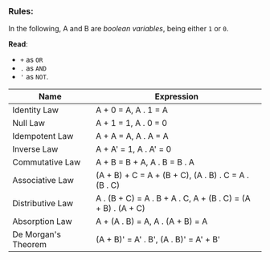 
### Rules:
In the following, A and B are *boolean variables*, being either `1` or `0`.

**Read**: 
- `+` as `OR` 
- `.` as `AND` 
- `'` as `NOT`. 

| Name                | Expression                                       |
|---------------------|--------------------------------------------------|
| Identity Law        | A + 0 = A, A . 1 = A                             |
| Null Law            | A + 1 = 1, A . 0 = 0                             |
| Idempotent Law      | A + A = A, A . A = A                             |
| Inverse Law         | A + A' = 1, A . A' = 0                           |
| Commutative Law     | A + B = B + A, A . B = B . A                     |
| Associative Law     | (A + B) + C = A + (B + C), (A . B) . C = A . (B . C) |
| Distributive Law    | A . (B + C) = A . B + A . C, A + (B . C) = (A + B) . (A + C) |
| Absorption Law      | A + (A . B) = A, A . (A + B) = A                 |
| De Morgan's Theorem | (A + B)' = A' . B', (A . B)' = A' + B'           |

